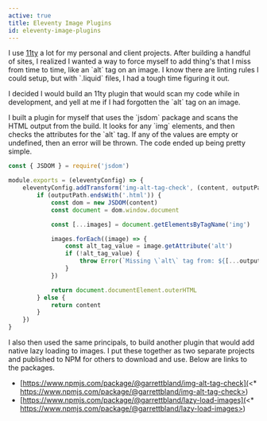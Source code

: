 ```yaml
---
active: true
title: Eleventy Image Plugins
id: eleventy-image-plugins
---
```

I use [11ty](https://www.11ty.dev/) a lot for my personal and client projects. After building a handful of sites, I realized I wanted a way to force myself to add thing's that I miss from time to time, like an \`alt\` tag on an image. I know there are linting rules I could setup, but with \`.liquid\` files, I had a tough time figuring it out.

I decided I would build an 11ty plugin that would scan my code while in development, and yell at me if I had forgotten the \`alt\` tag on an image.

I built a plugin for myself that uses the \`jsdom\` package and scans the HTML output from the build. It looks for any \`img\` elements, and then checks the attributes for the \`alt\` tag. If any of the values are empty or undefined, then an error will be thrown. The code ended up being pretty simple.

```javascript
const { JSDOM } = require('jsdom')

module.exports = (eleventyConfig) => {
    eleventyConfig.addTransform('img-alt-tag-check', (content, outputPath) => {
        if (outputPath.endsWith('.html')) {
            const dom = new JSDOM(content)
            const document = dom.window.document

            const [...images] = document.getElementsByTagName('img')

            images.forEach((image) => {
                const alt_tag_value = image.getAttribute('alt')
                if (!alt_tag_value) {
                    throw Error(`Missing \`alt\` tag from: ${[...outputPath.split('/')][1]}`)
                }
            })

            return document.documentElement.outerHTML
        } else {
            return content
        }
    })
}
```

I also then used the same principals, to build another plugin that would add native lazy loading to images. I put these together as two separate projects and published to NPM for others to download and use. Below are links to the packages.

* [https://www.npmjs.com/package/@garrettbland/img-alt-tag-check](<* https://www.npmjs.com/package/@garrettbland/img-alt-tag-check>)
* [https://www.npmjs.com/package/@garrettbland/lazy-load-images](<* https://www.npmjs.com/package/@garrettbland/lazy-load-images>)